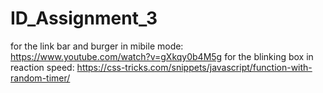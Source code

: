 # ID_Assignment_3

for the link bar and burger in mibile mode: https://www.youtube.com/watch?v=gXkqy0b4M5g
for the blinking box in reaction speed: https://css-tricks.com/snippets/javascript/function-with-random-timer/